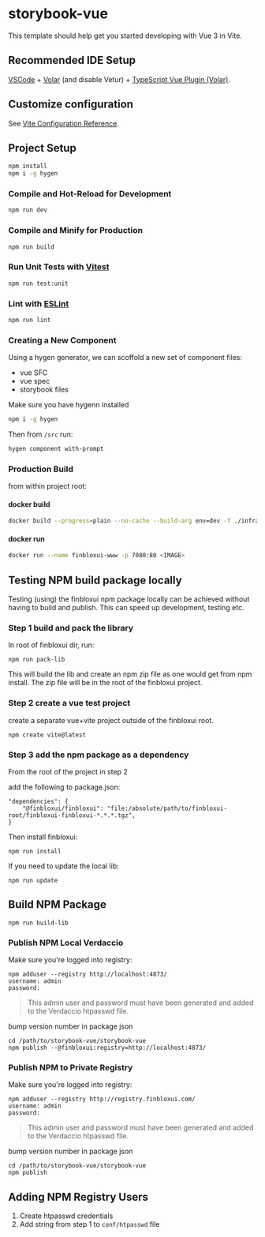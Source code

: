 # storybook-vue

This template should help get you started developing with Vue 3 in Vite.

## Recommended IDE Setup

[VSCode](https://code.visualstudio.com/) + [Volar](https://marketplace.visualstudio.com/items?itemName=Vue.volar) (and disable Vetur) + [TypeScript Vue Plugin (Volar)](https://marketplace.visualstudio.com/items?itemName=Vue.vscode-typescript-vue-plugin).

## Customize configuration

See [Vite Configuration Reference](https://vitejs.dev/config/).

## Project Setup

```sh
npm install
npm i -g hygen
```

### Compile and Hot-Reload for Development

```sh
npm run dev
```

### Compile and Minify for Production

```sh
npm run build
```

### Run Unit Tests with [Vitest](https://vitest.dev/)

```sh
npm run test:unit
```

### Lint with [ESLint](https://eslint.org/)

```sh
npm run lint
```

### Creating a New Component
Using a hygen generator, we can scoffold a new set of component files:

- vue SFC
- vue spec
- storybook files

Make sure you have hygenn installed
```sh
npm i -g hygen
```

Then from `/src` run:
```sh
hygen component with-prompt
```

### Production Build
from within project root:

#### docker build
 ```sh
 docker build --progress=plain --no-cache --build-arg env=dev -f ./infra/configs/www/Dockerfile .
 ```
#### docker run
```sh
docker run --name finbloxui-www -p 7080:80 <IMAGE>
```

## Testing NPM build package locally

Testing (using) the finbloxui npm package locally can be achieved without having to build and publish. This can speed up development, testing etc.

### Step 1 build and pack the library

In root of finbloxui dir, run:

```shell
npm run pack-lib
```

This will build the lib and create an npm zip file as one would get from npm install.
The zip file will be in the root of the finbloxui project.


### Step 2 create a vue test project

create a separate vue+vite project outside of the finbloxui root.

```shell
npm create vite@latest
```

### Step 3 add the npm package as a dependency

From the root of the project in step 2

add the following to package.json:

```shell
"dependencies": {
    "@finbloxui/finbloxui": "file:/absolute/path/to/finbloxui-root/finbloxui-finbloxui-*.*.*.tgz",
}
```

Then install finbloxui:

```shell
npm run install
```

If you need to update the local lib:

```shell
npm run update
```

## Build NPM Package
```shell
npm run build-lib
```

### Publish NPM Local Verdaccio

Make sure you're logged into registry:

```shell
npm adduser --registry http://localhost:4873/
username: admin
password: 
```
> This admin user and password must have been generated and added to the Verdaccio htpasswd file.

bump version number in package json

```shell
cd /path/to/storybook-vue/storybook-vue
npm publish --@finbloxui:registry=http://localhost:4873/
```

### Publish NPM to Private Registry

Make sure you're logged into registry:

```shell
npm adduser --registry http://registry.finbloxui.com/
username: admin
password: 
```
> This admin user and password must have been generated and added to the Verdaccio htpasswd file.

bump version number in package json

```shell
cd /path/to/storybook-vue/storybook-vue
npm publish
```

## Adding NPM Registry Users

1. Create htpasswd credentials
2. Add string from step 1 to `conf/htpasswd` file
